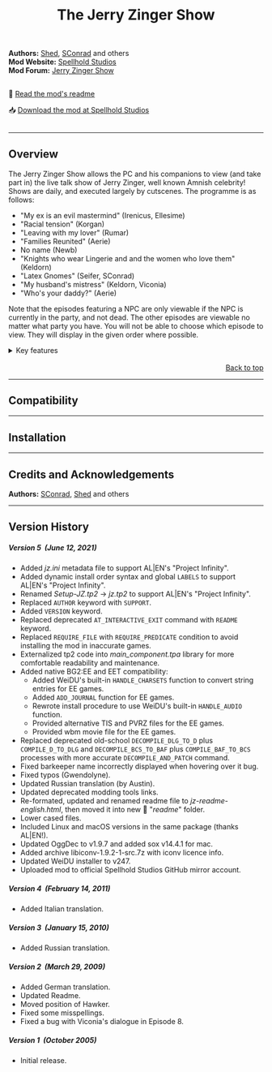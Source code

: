

<div align="center"><h1></a>The Jerry Zinger Show</h1>

</div><br>


**Authors:** <a href="http://www.shsforums.net/user/3014-shed/">Shed</a>, <a href="http://www.shsforums.net/user/2832-sconrad/">SConrad</a> and others  
**Mod Website:** <a href="http://www.spellholdstudios.net/ie/jz">Spellhold Studios</a>  
**Mod Forum:** <a href="http://www.shsforums.net/forum/200-jerry-zinger-show">Jerry Zinger Show</a>



## 

:page_facing_up: [Read the mod's readme]()

:inbox_tray: [Download the mod at Spellhold Studios](http://www.shsforums.net/files/file/38-jerry-zinger-show/)<br>

## 



<hr>


## <a name="intro" id="intro"></a>Overview

The Jerry Zinger Show allows the PC and his companions to view (and take part in) the live talk show of Jerry Zinger, well known Amnish celebrity! Shows are daily, and executed largely by cutscenes. The programme is as follows:
- "My ex is an evil mastermind" (Irenicus, Ellesime)
- "Racial tension" (Korgan)
- "Leaving with my lover" (Rumar)
- "Families Reunited" (Aerie)
- No name (Newb)
- "Knights who wear Lingerie and and the women who love them" (Keldorn)
- "Latex Gnomes" (Seifer, SConrad)
- "My husband's mistress" (Keldorn, Viconia)
- "Who's your daddy?" (Aerie)

Note that the episodes featuring a NPC are only viewable if the NPC is currently in the party, and not dead. The other episodes are viewable no matter what party you have. You will not be able to choose which episode to view. They will display in the given order where possible.

<details><summary>Key features</summary>
<p>

- **Fully Fledged Introduction Movie!** SConrad and Jezil'jin have together created an introduction movie, and with SConrad's pioneering technique it has been included in the mod.
- **New Area:** A new area based on the Playhouse, made by BLUE_CHIP, is included in the mod. This area is the Jerry Zinger Studio where the episodes play out. The Jerry Zinger Studio is available through the the Den of Seven Vales, the inn north of the Circus in Waukeen's Promenade. The entrance is located on the south-east wall of the first floor of the inn, just slightly to the right of the point where you first enter the Den of Seven Vales.
- **Comprehensive Voicing!** Jerry Zinger is voiced by TheWizard, and SConrad and Seifer are also voicing themselves. Aerie's (two) fathers, Sir William of Thorpe, and Rumar are voiced by Shed and Tris.
</p>
</details><br>
<div align="right"><a href="#top">Back to top</a></div>


<hr>


## <a name="compat" id="compat"></a>Compatibility



<hr>


## <a name="installation" id="installation"></a>Installation



<hr>


## <a name="credits" id="credits"></a>Credits and Acknowledgements

**Authors:** <a href="http://www.shsforums.net/user/2832-sconrad/">SConrad</a>, <a href="http://www.shsforums.net/user/3014-shed/">Shed</a> and others  


<hr>


## <a name="versions" id="versions"></a>Version History

##### Version 5 &nbsp;(June 12, 2021)
- Added *jz.ini* metadata file to support AL|EN's "Project Infinity".
- Added dynamic install order syntax and global `LABELS` to support AL|EN's "Project Infinity".
- Renamed *Setup-JZ.tp2* -> *jz.tp2* to support AL|EN's "Project Infinity".
- Replaced `AUTHOR` keyword with `SUPPORT`.
- Added `VERSION` keyword.
- Replaced deprecated `AT_INTERACTIVE_EXIT` command with `README` keyword.
- Replaced `REQUIRE_FILE` with `REQUIRE_PREDICATE` condition to avoid installing the mod in inaccurate games.
- Externalized tp2 code into *main_component.tpa* library for more comfortable readability and maintenance.
- Added native BG2:EE and EET compatibility:
    - Added WeiDU's built-in `HANDLE_CHARSETS` function to convert string entries for EE games.
    - Added `ADD_JOURNAL` function for EE games.
    - Rewrote install procedure to use WeiDU's built-in `HANDLE_AUDIO` function.
    - Provided alternative TIS and PVRZ files for the EE games.
    - Provided wbm movie file for the EE games.
- Replaced deprecated old-school `DECOMPILE_DLG_TO_D` plus `COMPILE_D_TO_DLG` and `DECOMPILE_BCS_TO_BAF` plus `COMPILE_BAF_TO_BCS` processes with more accurate `DECOMPILE_AND_PATCH` command.
- Fixed barkeeper name incorrectly displayed when hovering over it bug.
- Fixed typos (Gwendolyne).
- Updated Russian translation (by Austin).
- Updated deprecated modding tools links.
- Re-formated, updated and renamed readme file to *jz-readme-english.html*, then moved it into new :file_folder: "*readme*" folder.
- Lower cased files.
- Included Linux and macOS versions in the same package (thanks AL|EN!).
- Updated OggDec to v1.9.7 and added sox v14.4.1 for mac.
- Added archive libiconv-1.9.2-1-src.7z with iconv licence info.
- Updated WeiDU installer to v247.
- Uploaded mod to official Spellhold Studios GitHub mirror account.

##### Version 4 &nbsp;(February 14, 2011)
- Added Italian translation.

##### Version 3 &nbsp;(January 15, 2010)
- Added Russian translation.

##### Version 2 &nbsp;(March 29, 2009)
- Added German translation.
- Updated Readme.
- Moved position of Hawker.
- Fixed some misspellings.
- Fixed a bug with Viconia's dialogue in Episode 8.

##### Version 1 &nbsp;(October 2005)
- Initial release.

